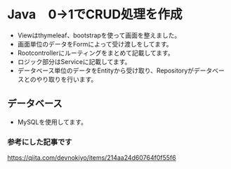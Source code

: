 # Java　0→1でCRUD処理を作成
- Viewはthymeleaf、bootstrapを使って画面を整えました。
- 画面単位のデータをFormによって受け渡しをしてます。
- Rootcontrollerにルーティングをまとめて記載してます。
- ロジック部分はServiceに記載してます。
- データベース単位のデータをEntityから受け取り、Repositoryがデータベースとのやり取りを行います。

## データベース
- MySQLを使用してます。

### 参考にした記事です
https://qiita.com/devnokiyo/items/214aa24d60764f0f55f6
